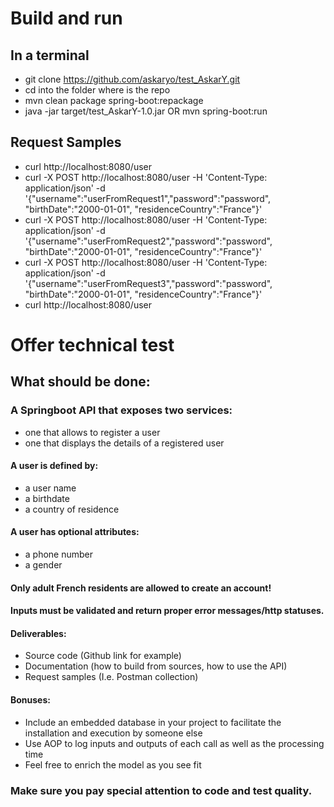# Build and run

## In a terminal
* git clone https://github.com/askaryo/test_AskarY.git
* cd into the folder where is the repo
* mvn clean package spring-boot:repackage
* java -jar target/test_AskarY-1.0.jar OR mvn spring-boot:run


## Request Samples
* curl http://localhost:8080/user 
* curl -X POST http://localhost:8080/user -H 'Content-Type: application/json'  -d '{"username":"userFromRequest1","password":"password", "birthDate":"2000-01-01", "residenceCountry":"France"}'
* curl -X POST http://localhost:8080/user -H 'Content-Type: application/json'  -d '{"username":"userFromRequest2","password":"password", "birthDate":"2000-01-01", "residenceCountry":"France"}'
* curl -X POST http://localhost:8080/user -H 'Content-Type: application/json'  -d '{"username":"userFromRequest3","password":"password", "birthDate":"2000-01-01", "residenceCountry":"France"}'
* curl http://localhost:8080/user


# Offer technical test 

## What should be done:

### A Springboot API that exposes two services:
* one that allows to register a user
* one that displays the details of a registered user

#### A user is defined by:
* a user name
*  a birthdate
*  a country of residence

#### A user has optional attributes:
*  a phone number
*  a gender

#### Only adult French residents are allowed to create an account!
#### Inputs must be validated and return proper error messages/http statuses. 

#### Deliverables:
* Source code (Github link for example)
* Documentation (how to build from sources, how to use the API)
* Request samples (I.e. Postman collection)

#### Bonuses:
* Include an embedded database in your project to facilitate the installation and execution by someone else
* Use AOP to log inputs and outputs of each call as well as the processing time
* Feel free to enrich the model as you see fit

### Make sure you pay special attention to code and test quality.
